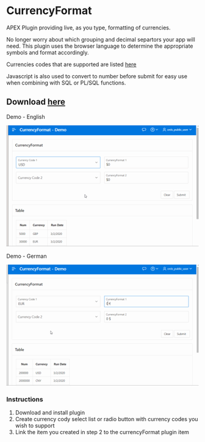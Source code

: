 # CurrencyFormat
APEX Plugin providing live, as you type, formatting of currencies.

No longer worry about which grouping and decimal separtors your app will need. This plugin uses the browser language to determine the appropriate symbols and format accordingly.

Currencies codes that are supported are listed [here](https://www.currency-iso.org/en/home/tables/table-a1.html)

Javascript is also used to convert to number before submit for easy use when combining with SQL or PL/SQL functions.

## Download [here](https://github.com/CodeQuadrant/CurrencyFormat/blob/master/item_type_plugin_currencyformat.sql)

Demo - English

![Demo - English](demo.gif)

Demo - German

![Demo - German](demo_ger.gif)

### Instructions

1.  Download and install plugin
2.  Create currency cody select list or radio button with currency codes you wish to support
3.  Link the item you created in step 2 to the currencyFormat plugin item 
